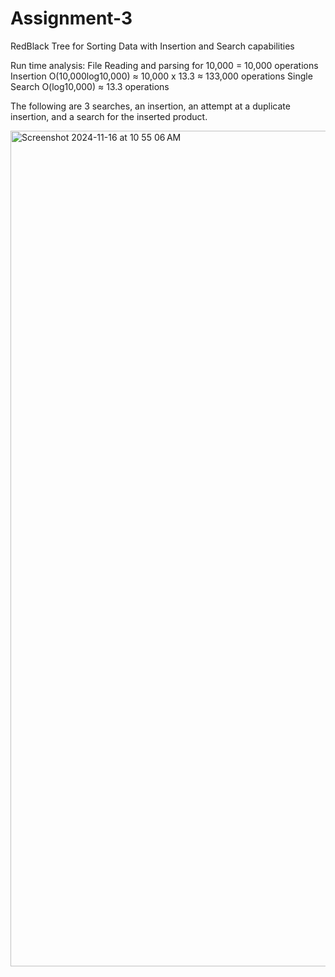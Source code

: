 # Assignment-3
RedBlack Tree for Sorting Data with Insertion and Search capabilities

Run time analysis:
File Reading and parsing for 10,000 = 10,000 operations
Insertion O(10,000log10,000) ≈ 10,000 x 13.3 ≈ 133,000 operations
Single Search O(log10,000) ≈ 13.3 operations

The following are 3 searches, an insertion, an attempt at a duplicate insertion, and a search for the inserted product.

<img width="1337" alt="Screenshot 2024-11-16 at 10 55 06 AM" src="https://github.com/user-attachments/assets/4a6dd804-829d-4ba8-8af2-68ad9c102720">


